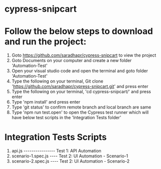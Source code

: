 # cypress-snipcart

# Follow the below steps to download and run the project:

1. Goto https://github.com/saradhapr/cypress-snipcart to view the project
2. Goto Documents on your computer and create a new folder 'Automation-Test'
3. Open your visual studio code and open the terminal and goto folder 'Automation-Test'
4. Type the following on your terminal, Git clone 'https://github.com/saradhapr/cypress-snipcart.git' and press enter
5. Type the following on your terminal, 'cd cypress-snipcart/' and press enter
6. Type 'npm install' and press enter
7. Type 'git status' to confirm remote branch and local branch are same
8. Type 'npm run test.open' to open the Cypress test runner which will have below test scripts in the 'Integration Tests folder'

# Integration Tests Scripts

1. api.js ---------------- Test 1: API Automation
2. scenario-1.spec.js ---- Test 2: UI Automation - Scenario-1
3. scenario-2.spec.js ---- Test 2: UI Automation - Scenario-2
